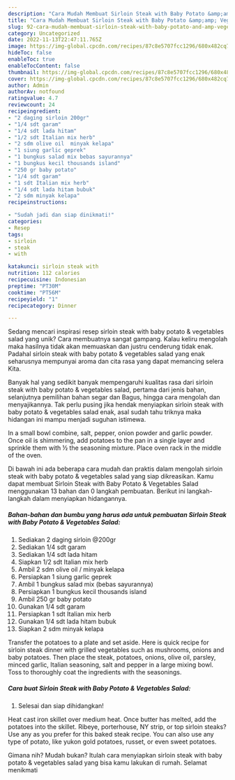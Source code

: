 ```yaml
---
description: "Cara Mudah Membuat Sirloin Steak with Baby Potato &amp;amp; Vegetables Salad yang Mantap"
title: "Cara Mudah Membuat Sirloin Steak with Baby Potato &amp;amp; Vegetables Salad yang Mantap"
slug: 92-cara-mudah-membuat-sirloin-steak-with-baby-potato-and-amp-vegetables-salad-yang-mantap
category: Uncategorized
date: 2022-11-13T22:47:11.765Z
image: https://img-global.cpcdn.com/recipes/87c8e5707fcc1296/680x482cq70/sirloin-steak-with-baby-potato-vegetables-salad-foto-resep-utama.jpg
hideToc: false
enableToc: true
enableTocContent: false
thumbnail: https://img-global.cpcdn.com/recipes/87c8e5707fcc1296/680x482cq70/sirloin-steak-with-baby-potato-vegetables-salad-foto-resep-utama.jpg
cover: https://img-global.cpcdn.com/recipes/87c8e5707fcc1296/680x482cq70/sirloin-steak-with-baby-potato-vegetables-salad-foto-resep-utama.jpg
author: Admin
authorAv: notfound
ratingvalue: 4.7
reviewcount: 24
recipeingredient:
- "2 daging sirloin 200gr"
- "1/4 sdt garam"
- "1/4 sdt lada hitam"
- "1/2 sdt Italian mix herb"
- "2 sdm olive oil  minyak kelapa"
- "1 siung garlic geprek"
- "1 bungkus salad mix bebas sayurannya"
- "1 bungkus kecil thousands island"
- "250 gr baby potato"
- "1/4 sdt garam"
- "1 sdt Italian mix herb"
- "1/4 sdt lada hitam bubuk"
- "2 sdm minyak kelapa"
recipeinstructions:

- "Sudah jadi dan siap dinikmati!"
categories:
- Resep
tags:
- sirloin
- steak
- with

katakunci: sirloin steak with 
nutrition: 112 calories
recipecuisine: Indonesian
preptime: "PT30M"
cooktime: "PT56M"
recipeyield: "1"
recipecategory: Dinner

---
```





Sedang mencari inspirasi resep sirloin steak with baby potato &amp; vegetables salad yang unik? Cara membuatnya sangat gampang. Kalau keliru mengolah maka hasilnya tidak akan memuaskan dan justru cenderung tidak enak. Padahal sirloin steak with baby potato &amp; vegetables salad yang enak seharusnya mempunyai aroma dan cita rasa yang dapat memancing selera Kita.





Banyak hal yang sedikit banyak mempengaruhi kualitas rasa dari sirloin steak with baby potato &amp; vegetables salad, pertama dari jenis bahan, selanjutnya pemilihan bahan segar dan Bagus, hingga cara mengolah dan menyajikannya. Tak perlu pusing jika hendak menyiapkan sirloin steak with baby potato &amp; vegetables salad enak,      asal sudah tahu triknya maka hidangan ini mampu menjadi suguhan istimewa.














In a small bowl combine, salt, pepper, onion powder and garlic powder. Once oil is shimmering, add potatoes to the pan in a single layer and sprinkle them with ½ the seasoning mixture. Place oven rack in the middle of the oven.






Di bawah ini ada beberapa cara mudah dan praktis dalam mengolah sirloin steak with baby potato &amp; vegetables salad yang siap dikreasikan. Kamu dapat membuat Sirloin Steak with Baby Potato &amp; Vegetables Salad menggunakan 13 bahan dan 0 langkah pembuatan. Berikut ini langkah-langkah dalam menyiapkan hidangannya.

<!--inarticleads1-->

##### Bahan-bahan dan bumbu yang harus ada untuk pembuatan Sirloin Steak with Baby Potato &amp; Vegetables Salad:

1. Sediakan 2 daging sirloin @200gr
1. Sediakan 1/4 sdt garam
1. Sediakan 1/4 sdt lada hitam
1. Siapkan 1/2 sdt Italian mix herb
1. Ambil 2 sdm olive oil / minyak kelapa
1. Persiapkan 1 siung garlic geprek
1. Ambil 1 bungkus salad mix (bebas sayurannya)
1. Persiapkan 1 bungkus kecil thousands island
1. Ambil 250 gr baby potato
1. Gunakan 1/4 sdt garam
1. Persiapkan 1 sdt Italian mix herb
1. Gunakan 1/4 sdt lada hitam bubuk
1. Siapkan 2 sdm minyak kelapa


Transfer the potatoes to a plate and set aside. Here is quick recipe for sirloin steak dinner with grilled vegetables such as mushrooms, onions and baby potatoes. Then place the steak, potatoes, onions, olive oil, parsley, minced garlic, Italian seasoning, salt and pepper in a large mixing bowl. Toss to thoroughly coat the ingredients with the seasonings. 

<!--inarticleads2-->

##### Cara buat Sirloin Steak with Baby Potato &amp; Vegetables Salad:


1. Selesai dan siap dihidangkan!

Heat cast iron skillet over medium heat. Once butter has melted, add the potatoes into the skillet. Ribeye, porterhouse, NY strip, or top sirloin steaks? Use any as you prefer for this baked steak recipe. You can also use any type of potato, like yukon gold potatoes, russet, or even sweet potatoes. 

Gimana nih? Mudah bukan? Itulah cara menyiapkan sirloin steak with baby potato &amp; vegetables salad yang bisa kamu lakukan di rumah. Selamat menikmati
